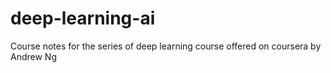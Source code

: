 # deep-learning-ai
Course notes for the series of deep learning course offered on coursera by Andrew Ng
